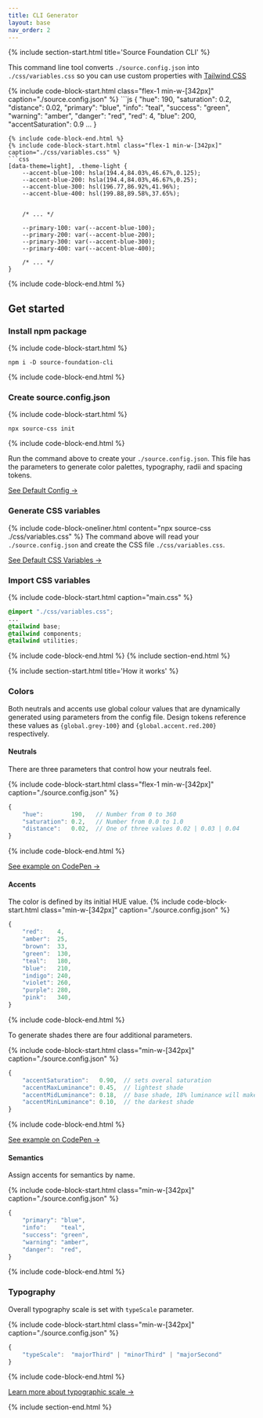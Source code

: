 ```yaml
---
title: CLI Generator
layout: base
nav_order: 2
---
```


{% include section-start.html title='Source Foundation CLI' %}

This command line tool converts `./source.config.json` into `./css/variables.css` 
so you can use custom properties with [Tailwind CSS](./index.md)

<div class="flex flex-row flex-wrap gap-md">
{% include code-block-start.html class="flex-1 min-w-[342px]" caption="./source.config.json" %}
```js
{
    "hue": 190,
    "saturation": 0.2,
    "distance": 0.02,
    "primary": "blue",
    "info": "teal",
    "success": "green",
    "warning": "amber",
    "danger": "red",
    "red": 4,
    "blue": 200,
    "accentSaturation": 0.9
    ...
}

```
{% include code-block-end.html %}
{% include code-block-start.html class="flex-1 min-w-[342px]" caption="./css/variables.css" %}
```css
[data-theme=light], .theme-light {
    --accent-blue-100: hsla(194.4,84.03%,46.67%,0.125);
    --accent-blue-200: hsla(194.4,84.03%,46.67%,0.25);
    --accent-blue-300: hsl(196.77,86.92%,41.96%);
    --accent-blue-400: hsl(199.88,89.58%,37.65%);


    /* ... */

    --primary-100: var(--accent-blue-100);
    --primary-200: var(--accent-blue-200);
    --primary-300: var(--accent-blue-300);
    --primary-400: var(--accent-blue-400);
    
    /* ... */
}
```
{% include code-block-end.html %}
</div>

## Get started

### Install npm package

{% include code-block-start.html %}
```en
npm i -D source-foundation-cli
```
{% include code-block-end.html %}


### Create source.config.json
{% include code-block-start.html %}
```en
npx source-css init
```
{% include code-block-end.html %}

Run the command above to create your `./source.config.json`. This file has the parameters to generate color palettes, typography, radii and spacing tokens.

<a href="https://github.com/namad/source-tw-playground/blob/main/src/source.config.json" target="_blank">See Default Config →</a>

### Generate CSS variables
{% include code-block-oneliner.html content="npx source-css ./css/variables.css" %}
The command above will read your `./source.config.json` and create the CSS file `./css/variables.css`.

<a href="https://github.com/namad/source-tw-playground/blob/main/src/source-variables.css" target="_blank">See Default CSS Variables →</a>

### Import CSS variables
{% include code-block-start.html caption="main.css" %}
```css
@import "./css/variables.css";
...
@tailwind base;
@tailwind components;
@tailwind utilities;
```
{% include code-block-end.html %}
{% include section-end.html %}


{% include section-start.html title='How it works' %}
### Colors

Both neutrals and accents use global colour values that are dynamically generated using parameters from the config file. Design tokens reference these values as `{global.grey-100}` and `{global.accent.red.200}` respectively.

#### Neutrals

There are three parameters that control how your neutrals feel.

{% include code-block-start.html class="flex-1 min-w-[342px]" caption="./source.config.json" %}
```js
{
    "hue":        190,   // Number from 0 to 360
    "saturation": 0.2,   // Number from 0.0 to 1.0
    "distance":   0.02,  // One of three values 0.02 | 0.03 | 0.04
}

```
{% include code-block-end.html %}

<a href="https://codepen.io/oxn-krtv/full/ExOwLBz" target="_blank">See example on CodePen →</a>

#### Accents
The color is defined by its initial HUE value. 
{% include code-block-start.html class="min-w-[342px]" caption="./source.config.json" %}
```js
{
    "red":    4,
    "amber":  25,
    "brown":  33,
    "green":  130,
    "teal":   180,
    "blue":   210,
    "indigo": 240,
    "violet": 260,
    "purple": 280,
    "pink":   340,
}
```
{% include code-block-end.html %}

To generate shades there are four additional parameters.

{% include code-block-start.html class="min-w-[342px]" caption="./source.config.json" %}
```js
{
    "accentSaturation":   0.90,  // sets overal saturation
    "accentMaxLuminance": 0.45,  // lightest shade
    "accentMidLuminance": 0.18,  // base shade, 18% luminance will make 4.5 : 1 contrast ratio 
    "accentMinLuminance": 0.10,  // the darkest shade
}
```
{% include code-block-end.html %}

<a href="https://codepen.io/oxn-krtv/full/ExOwmaq" target="_blank">See example on CodePen →</a>

#### Semantics

Assign accents for semantics by name.

{% include code-block-start.html class="min-w-[342px]" caption="./source.config.json" %}
```js
{
    "primary": "blue",
    "info":    "teal",
    "success": "green",
    "warning": "amber",
    "danger":  "red",
}
```
{% include code-block-end.html %}

### Typography
Overall typography scale is set with `typeScale` parameter. 

{% include code-block-start.html class="min-w-[342px]" caption="./source.config.json" %}
```js
{
    "typeScale":  "majorThird" | "minorThird" | "majorSecond"
}
```
{% include code-block-end.html %}

<a href="https://designcode.io/typographic-scales" target="_blank">Learn more about typographic scale →</a>

{% include section-end.html %}
